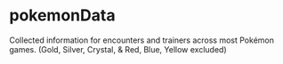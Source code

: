 # pokemonData
Collected information for encounters and trainers across most Pokémon games. (Gold, Silver, Crystal, & Red, Blue, Yellow excluded)
